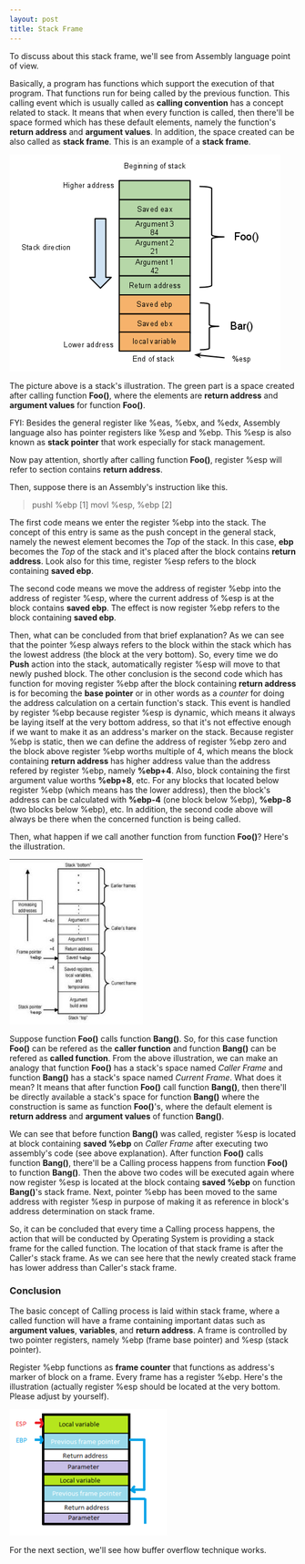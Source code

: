 ```yaml
---
layout: post
title: Stack Frame
---
```


To discuss about this stack frame, we'll see from Assembly language point of view.

Basically, a program has functions which support the execution of that program. That functions run for being called by the previous function. This calling event which is usually called as **calling convention** has a concept related to stack. It means that when every function is called, then there'll be space formed which has these default elements, namely the function's **return address** and **argument values**. In addition, the space created can be also called as **stack frame**. This is an example of a **stack frame**.

<img src="https://github.com/albertusk95/albertusk95.github.io/blob/master/public/img/stackframe00.png?raw=true" alt="Stack Frame" title="https://i1.wp.com/i.stack.imgur.com/Fxn41.png" />

The picture above is a stack's illustration. The green part is a space created after calling function **Foo()**, where the elements are **return address** and **argument values** for function **Foo()**. 

FYI: Besides the general register like %eas, %ebx, and %edx, Assembly language also has pointer registers like %esp and %ebp. This %esp is also known as **stack pointer** that work especially for stack management.

Now pay attention, shortly after calling function **Foo()**, register %esp will refer to section contains **return address**.

Then, suppose there is an Assembly's instruction like this.

> pushl %ebp [1]
> movl %esp, %ebp [2]

The first code means we enter the register %ebp into the stack. The concept of this entry is same as the push concept in the general stack, namely the newest element becomes the _Top_ of the stack. In this case, **ebp** becomes the _Top_ of the stack and it's placed after the block contains **return address**. Look also for this time, register %esp refers to the block containing **saved ebp**.

The second code means we move the address of register %ebp into the address of register %esp, where the current address of %esp is at the block contains **saved ebp**. The effect is now register %ebp refers to the block containing **saved ebp**.
 
Then, what can be concluded from that brief explanation? As we can see that the pointer %esp always refers to the block within the stack which has the lowest address (the block at the very bottom). So, every time we do **Push** action into the stack, automatically register %esp will move to that newly pushed block. The other conclusion is the second code which has function for moving register %ebp after the block containing **return address** is for becoming the **base pointer** or in other words as a _counter_ for doing the address calculation on a certain function's stack. This event is handled by register %ebp because register %esp is dynamic, which means it always be laying itself at the very bottom address, so that it's not effective enough if we want to make it as an address's marker on the stack. Because register %ebp is static, then we can define the address of register %ebp zero and the block above register %ebp worths multiple of 4, which means the block containing **return address** has higher address value than the address refered by register %ebp, namely **%ebp+4**. Also, block containing the first argument value worths **%ebp+8**, etc. For any blocks that located below register %ebp (which means has the lower address), then the block's address can be calculated with **%ebp-4** (one block below %ebp), **%ebp-8** (two blocks below %ebp), etc. In addition, the second code above will always be there when the concerned function is being called.

Then, what happen if we call another function from function **Foo()**? Here's the illustration.

<img src="https://github.com/albertusk95/albertusk95.github.io/blob/master/public/img/stackframe01.jpg?raw=true" alt="Stack Frame" title="https://binarypirates.files.wordpress.com/2011/01/stack.jpg?w=234&h=290" />

Suppose function **Foo()** calls function **Bang()**. So, for this case function **Foo()** can be refered as the **caller function** and function **Bang()** can be refered as **called function**. From the above illustration, we can make an analogy that function **Foo()** has a stack's space named _Caller Frame_ and function **Bang()** has a stack's space named _Current Frame_. What does it mean? It means that after function **Foo()** call function **Bang()**, then there'll be directly available a stack's space for function **Bang()** where the construction is same as function **Foo()**'s, where the default element is **return address** and **argument values** of function **Bang()**.

We can see that before function **Bang()** was called, register %esp is located at block containing **saved %ebp** on _Caller Frame_ after executing two assembly's code (see above explanation). After function **Foo()** calls function **Bang()**, there'll be a Calling process happens from function **Foo()** to function **Bang()**. Then the above two codes will be executed again where now register %esp is located at the block containg **saved %ebp** on function **Bang()**'s stack frame. Next, pointer %ebp has been moved to the same address with register %esp in purpose of making it as reference in block's address determination on stack frame.
 
So, it can be concluded that every time a Calling process happens, the action that will be conducted by Operating System is providing a stack frame for the called function. The location of that stack frame is after the Caller's stack frame. As we can see here that the newly created stack frame has lower address than Caller's stack frame.  


### Conclusion

The basic concept of Calling process is laid within stack frame, where a called function will have a frame containing important datas such as **argument values**, **variables**, and **return address**. A frame is controlled by two pointer registers, namely %ebp (frame base pointer) and %esp (stack pointer).

Register %ebp functions as **frame counter** that functions as address's marker of block on a frame. Every frame has a register %ebp. Here's the illustration (actually register %esp should be located at the very bottom. Please adjust by yourself).

<img src="https://github.com/albertusk95/albertusk95.github.io/blob/master/public/img/stackframe02.png?raw=true" alt="Stack Frame" title="https://insidethecodesite.files.wordpress.com/2015/12/8628a-stackframe.png?w=277&h=222" />

For the next section, we'll see how buffer overflow technique works.
